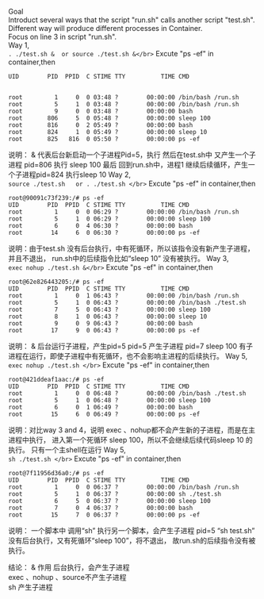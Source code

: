Goal</br>
Introduct several ways that the script "run.sh" calls another script "test.sh".</br>
Different way will produce different processes in Container.</br>
Focus on line 3 in script "run.sh".</br>
Way 1,</br>
```. ./test.sh &  or source ./test.sh &</br>```
Excute "ps -ef" in container,then </br>
```
UID        PID  PPID  C STIME TTY          TIME CMD


root         1     0  0 03:48 ?        00:00:00 /bin/bash /run.sh
root         5     1  0 03:48 ?        00:00:00 /bin/bash /run.sh
root         9     0  0 03:48 ?        00:00:00 bash
root       806     5  0 05:48 ?        00:00:00 sleep 100
root       816     0  2 05:49 ?        00:00:00 bash
root       824     1  0 05:49 ?        00:00:00 sleep 10
root       825   816  0 05:50 ?        00:00:00 ps -ef
```
说明： & 代表后台新启动一个子进程Pid=5，执行
然后在test.sh中 又产生一个子进程 pid=806  执行 sleep 100
最后 回到run.sh中，进程1 继续后续循环，产生一个子进程pid=824 执行sleep 10
Way 2,</br>
```source ./test.sh   or . ./test.sh </br>```
Excute "ps -ef" in container,then </br>
```
root@90091c73f239:/# ps -ef
UID        PID  PPID  C STIME TTY          TIME CMD
root         1     0  0 06:29 ?        00:00:00 /bin/bash /run.sh
root         5     1  0 06:29 ?        00:00:00 sleep 100
root         6     0  4 06:30 ?        00:00:00 bash
root        14     6  0 06:30 ?        00:00:00 ps -ef
```
说明：由于test.sh 没有后台执行，中有死循环，所以该指令没有新产生子进程，并且不退出，
run.sh中的后续指令比如“sleep 10” 没有被执行。
Way 3,</br>
```exec nohup ./test.sh &</br>```
Excute "ps -ef" in container,then </br>
```
root@62e826443205:/# ps -ef
UID        PID  PPID  C STIME TTY          TIME CMD
root         1     0  1 06:43 ?        00:00:00 /bin/bash /run.sh
root         5     1  0 06:43 ?        00:00:00 /bin/bash ./test.sh
root         7     5  0 06:43 ?        00:00:00 sleep 100
root         8     1  0 06:43 ?        00:00:00 sleep 10
root         9     0  9 06:43 ?        00:00:00 bash
root        17     9  0 06:43 ?        00:00:00 ps -ef
```
说明：
& 后台运行子进程，产生pid=5 
pid=5 产生子进程 pid=7 sleep 100
有子进程在运行，即使子进程中有死循环，也不会影响主进程的后续执行。
Way 5,</br>
```exec nohup ./test.sh </br>```
Excute "ps -ef" in container,then </br>
```
root@421ddeaf1aac:/# ps -ef
UID        PID  PPID  C STIME TTY          TIME CMD
root         1     0  0 06:48 ?        00:00:00 /bin/bash ./test.sh
root         5     1  0 06:48 ?        00:00:00 sleep 100
root         6     0  1 06:49 ?        00:00:00 bash
root        15     6  0 06:49 ?        00:00:00 ps -ef
```
说明：对比way 3 and 4，说明 exec 、nohup都不会产生新的子进程，而是在主进程中执行，
进入第一个死循环 sleep 100，所以不会继续后续代码sleep 10 的执行。
只有一个主shell在运行
Way 5,</br>
```sh ./test.sh </br>```
Excute "ps -ef" in container,then </br>
```
root@7f11956d36a0:/# ps -ef
UID        PID  PPID  C STIME TTY          TIME CMD
root         1     0  0 06:37 ?        00:00:00 /bin/bash /run.sh
root         5     1  0 06:37 ?        00:00:00 sh ./test.sh
root         6     5  0 06:37 ?        00:00:00 sleep 100
root         7     0  4 06:37 ?        00:00:00 bash
root        15     7  0 06:37 ?        00:00:00 ps -ef
```
说明： 一个脚本中 调用“sh”  执行另一个脚本，会产生子进程 pid=5
 “sh test.sh” 没有后台执行，又有死循环“sleep 100”，将不退出，
故run.sh的后续指令没有被执行。


结论： & 作用 后台执行，会产生子进程</br>
       exec 、nohup 、source不产生子进程</br>
       sh 产生子进程</br>

